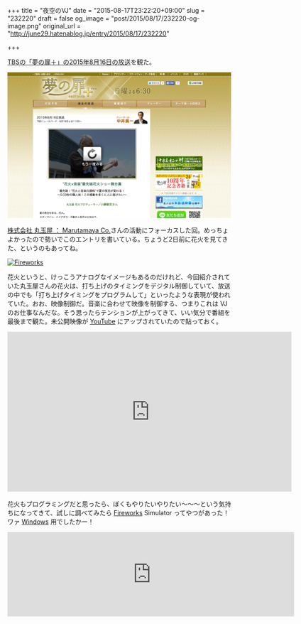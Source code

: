 +++
title = "夜空のVJ"
date = "2015-08-17T23:22:20+09:00"
slug = "232220"
draft = false
og_image = "post/2015/08/17/232220-og-image.png"
original_url = "http://june29.hatenablog.jp/entry/2015/08/17/232220"

+++

<p><a href="http://www.tbs.co.jp/yumetobi-plus/archives/20150816.html" title="2015年8月16日、過去の放送。TBSテレビ「夢の扉＋」公式サイトです。日曜よる6時30分～放送！世代を超えた男たちがタッグを組み週替わりでナレーションを担当、TBS報道局が総力をあげておくる日本を元気にするドキュメンタリー番組。">TBSの「夢の扉＋」の2015年8月16日の放送</a>を観た。</p>

<p><span itemscope itemtype="http://schema.org/Photograph"><img src="/post/2015/08/17/232220-20150817230217.png" alt="f:id:june29:20150817230217p:plain" title="f:id:june29:20150817230217p:plain" class="hatena-fotolife" itemprop="image"></span></p>

<p><a href="http://www.marutamaya.jp/" title="花火大会,花火ショー(テーマパーク,コンサート,ウェディング,学園祭,プロモーション)の企画,演出,制作。国内,海外イベントの実績。">株式会社 丸玉屋 ： Marutamaya Co.</a>さんの活動にフォーカスした回。めっちょよかったので勢いでこのエントリを書いている。ちょうど2日前に花火を見てきた、というのもあってね。</p>

<p><a data-flickr-embed="true" href="https://www.flickr.com/photos/june29/20467746898/" title="Fireworks"><img src="https://farm6.staticflickr.com/5699/20467746898_605cb86c37_z.jpg" width="640" height="360" alt="Fireworks"></a><script async src="//embedr.flickr.com/assets/client-code.js" charset="utf-8"></script></p>

<p>花火というと、けっこうアナログなイメージもあるのだけれど、今回紹介されていた丸玉屋さんの花火は、打ち上げのタイミングをデジタル制御していて、放送の中でも「打ち上げタイミングをプログラムして」といったような表現が使われていた。おお、映像制御だ。音楽に合わせて映像を制御する、つまりこれは VJ のお仕事なんだな。そう思ったらテンションが上がってきて、いい気分で番組を最後まで観た。未公開映像が <a class="keyword" href="http://d.hatena.ne.jp/keyword/YouTube">YouTube</a> にアップされていたので貼っておく。</p>

<iframe width="640" height="360" src="https://www.youtube.com/embed/BTtYvNG_uRQ?rel=0" frameborder="0" allowfullscreen></iframe>


<p>花火もプログラミングだと思ったら、ぼくもやりたいやりたい〜〜〜という気持ちになってきて、試しに調べてみたら <a class="keyword" href="http://d.hatena.ne.jp/keyword/Fireworks">Fireworks</a> Simulator ってやつがあった！ワァ <a class="keyword" href="http://d.hatena.ne.jp/keyword/Windows">Windows</a> 用でしたかー！</p>

<iframe src="http://store.steampowered.com/widget/323780/" frameborder="0" width="646" height="190"></iframe>